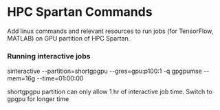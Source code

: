 # HPC Spartan Commands
Add linux commands and relevant resources to run jobs (for TensorFlow, MATLAB) on GPU partition of HPC Spartan.


### Running interactive jobs

 sinteractive --partition=shortgpgpu --gres=gpu:p100:1 -q gpgpumse --mem=16g --time=01:00:00
 
 shortgpgpu partition can only allow 1 hr of interactive job time. Switch to gpgpu for longer time
